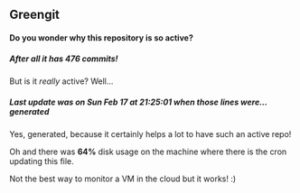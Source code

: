 ## Greengit

#### Do you wonder why this repository is so active?

##### After all it has 476 commits!

But is it *really* active? Well...

##### Last update was on Sun Feb 17 at 21:25:01 when those lines were... generated

Yes, generated, because it certainly helps a lot to have such an active repo!

Oh and there was **64%** disk usage on the machine
where there is the cron updating this file.

Not the best way to monitor a VM in the cloud but it works! :)

